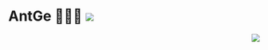 # AntGe 🧑🏻‍💻 ![](https://visitor-badge.laobi.icu/badge?page_id=AntGe)

<picture>
  <source
    srcset="https://github-readme-stats.vercel.app/api?username=Antge7&show_icons=true&theme=dark"
    media="(prefers-color-scheme: dark)"
  />
  <source
    srcset="https://github-readme-stats.vercel.app/api?username=Antge7&show_icons=true"
    media="(prefers-color-scheme: light), (prefers-color-scheme: no-preference)"
  />
  <img src="https://github-readme-stats.vercel.app/api?username=Antge7&show_icons=true" align=right />
</picture>



<!-- motto -->
<!-- footer_inject -->
